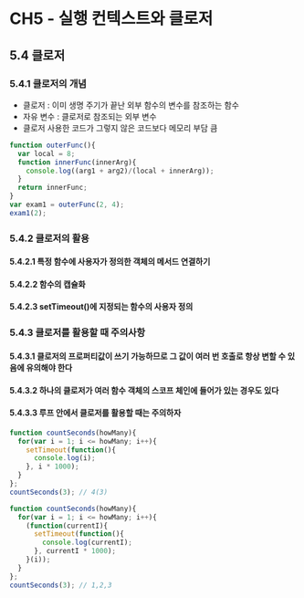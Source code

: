 # CH5 - 실행 컨텍스트와 클로저

## 5.4 클로저
### 5.4.1 클로저의 개념
  - 클로저 : 이미 생명 주기가 끝난 외부 함수의 변수를 참조하는 함수
  - 자유 변수 : 클로저로 참조되는 외부 변수
  - 클로저 사용한 코드가 그렇지 않은 코드보다 메모리 부담 큼
```javaScript
function outerFunc(){
  var local = 8;
  function innerFunc(innerArg){
    console.log((arg1 + arg2)/(local + innerArg));
  }
  return innerFunc;
}
var exam1 = outerFunc(2, 4);
exam1(2);
```

### 5.4.2 클로저의 활용
#### 5.4.2.1 특정 함수에 사용자가 정의한 객체의 메서드 연결하기

#### 5.4.2.2 함수의 캡슐화

#### 5.4.2.3 setTimeout()에 지정되는 함수의 사용자 정의

### 5.4.3 클로저를 활용할 때 주의사항
#### 5.4.3.1 클로저의 프로퍼티값이 쓰기 가능하므로 그 값이 여러 번 호출로 항상 변할 수 있음에 유의해야 한다

#### 5.4.3.2 하나의 클로저가 여러 함수 객체의 스코프 체인에 들어가 있는 경우도 있다

#### 5.4.3.3 루프 안에서 클로저를 활용할 때는 주의하자
```javascript
function countSeconds(howMany){
  for(var i = 1; i <= howMany; i++){
    setTimeout(function(){
      console.log(i);
    }, i * 1000);
  }
};
countSeconds(3); // 4(3)

function countSeconds(howMany){
  for(var i = 1; i <= howMany; i++){
    (function(currentI){
      setTimeout(function(){
        console.log(currentI);
      }, currentI * 1000);
    }(i));
  }
};
countSeconds(3); // 1,2,3
```